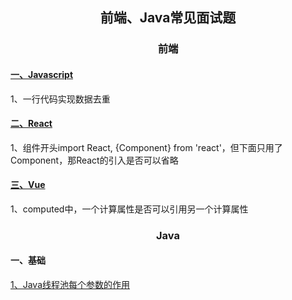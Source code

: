 ## <center>前端、Java常见面试题</center>

### <center>前端</center>

#### [一、Javascript](https://github.com/yixirumeng/blog/issues/1)

1、一行代码实现数据去重


#### [二、React](https://github.com/yixirumeng/blog/issues/2)

1、组件开头import React, {Component} from 'react'，但下面只用了Component，那React的引入是否可以省略


#### [三、Vue](https://github.com/yixirumeng/blog/issues/3)

1、computed中，一个计算属性是否可以引用另一个计算属性

### <center>Java</center>

#### 一、基础

[1、Java线程池每个参数的作用](https://github.com/yixirumeng/blog/issues/4)